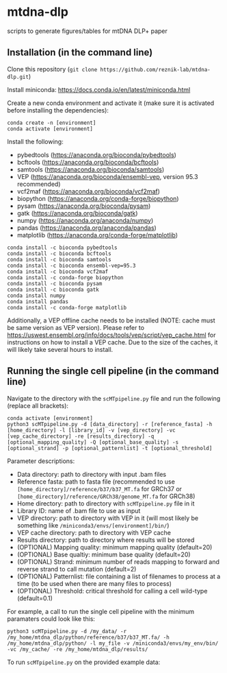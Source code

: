 # mtdna-dlp
scripts to generate figures/tables for mtDNA DLP+ paper

## Installation (in the command line)

Clone this repository (`git clone https://github.com/reznik-lab/mtdna-dlp.git`)

Install miniconda: https://docs.conda.io/en/latest/miniconda.html

Create a new conda environment and activate it (make sure it is activated before installing the dependencies):
```
conda create -n [environment]
conda activate [environment]
```

Install the following:
- pybedtools (https://anaconda.org/bioconda/pybedtools)
- bcftools (https://anaconda.org/bioconda/bcftools)
- samtools (https://anaconda.org/bioconda/samtools)
- VEP (https://anaconda.org/bioconda/ensembl-vep, version 95.3 recommended)
- vcf2maf (https://anaconda.org/bioconda/vcf2maf)
- biopython (https://anaconda.org/conda-forge/biopython)
- pysam (https://anaconda.org/bioconda/pysam)
- gatk (https://anaconda.org/bioconda/gatk)
- numpy (https://anaconda.org/anaconda/numpy)
- pandas (https://anaconda.org/anaconda/pandas)
- matplotlib (https://anaconda.org/conda-forge/matplotlib)

```
conda install -c bioconda pybedtools
conda install -c bioconda bcftools
conda install -c bioconda samtools
conda install -c bioconda ensembl-vep=95.3
conda install -c bioconda vcf2maf
conda install -c conda-forge biopython
conda install -c bioconda pysam
conda install -c bioconda gatk
conda install numpy
conda install pandas
conda install -c conda-forge matplotlib
```

Additionally, a VEP offline cache needs to be installed (NOTE: cache must be same version as VEP version). Please refer to https://uswest.ensembl.org/info/docs/tools/vep/script/vep_cache.html for instructions on how to install a VEP cache. Due to the size of the caches, it will likely take several hours to install.

## Running the single cell pipeline (in the command line)

Navigate to the directory with the `scMTpipeline.py` file and run the following (replace all brackets):
```
conda activate [environment]
python3 scMTpipeline.py -d [data_directory] -r [reference_fasta] -h [home_directory] -l [library_id] -v [vep_directory] -vc [vep_cache_directory] -re [results_directory] -q [optional_mapping_quality] -Q [optional_base_quality] -s [optional_strand] -p [optional_patternlist] -t [optional_threshold]
```

Parameter descriptions:

- Data directory: path to directory with input .bam files
- Reference fasta: path to fasta file (recommended to use `[home_directory]/reference/b37/b37_MT.fa` for GRCh37 or `[home_directory]/reference/GRCh38/genome_MT.fa` for GRCh38)
- Home directory: path to directory with `scMTpipeline.py` file in it
- Library ID: name of .bam file to use as input
- VEP directory: path to directory with VEP in it (will most likely be something like `/miniconda3/envs/[environment]/bin/`)
- VEP cache directory: path to directory with VEP cache
- Results directory: path to directory where results will be stored
- (OPTIONAL) Mapping quality: minimum mapping quality (default=20)
- (OPTIONAL) Base qualtiy: minimum base quality (default=20)
- (OPTIONAL) Strand: minimum number of reads mapping to forward and reverse strand to call mutation (default=2)
- (OPTIONAL) Patternlist: file containing a list of filenames to process at a time (to be used when there are many files to process)
- (OPTIONAL) Threshold: critical threshold for calling a cell wild-type (default=0.1)

For example, a call to run the single cell pipeline with the minimum paramaters could look like this:
```
python3 scMTpipeline.py -d /my_data/ -r /my_home/mtdna_dlp/python/reference/b37/b37_MT.fa/ -h /my_home/mtdna_dlp/python/ -l my_file -v /miniconda3/envs/my_env/bin/ -vc /my_cache/ -re /my_home/mtdna_dlp/results/
```

To run `scMTpipeline.py` on the provided example data:
```
```